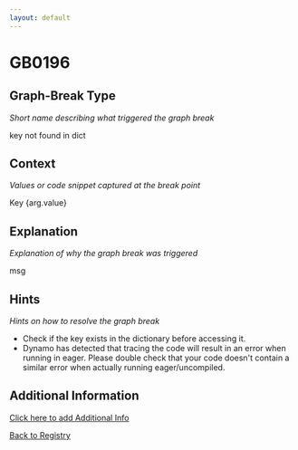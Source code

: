 ```yaml
---
layout: default
---
```

# GB0196

## Graph-Break Type
*Short name describing what triggered the graph break*

key not found in dict

## Context
*Values or code snippet captured at the break point*

Key {arg.value}

## Explanation
*Explanation of why the graph break was triggered*

msg

## Hints
*Hints on how to resolve the graph break*

- Check if the key exists in the dictionary before accessing it.
- Dynamo has detected that tracing the code will result in an error when running in eager. Please double check that your code doesn't contain a similar error when actually running eager/uncompiled.


## Additional Information

<!-- ADDITIONAL INFORMATION START - Add custom information below this line -->

<!-- ADDITIONAL INFORMATION END -->


[Click here to add Additional Info](https://github.com/pytorch-labs/compile-graph-break-site/edit/main/docs/gb/gb0196.md)

[Back to Registry](../index.html)
